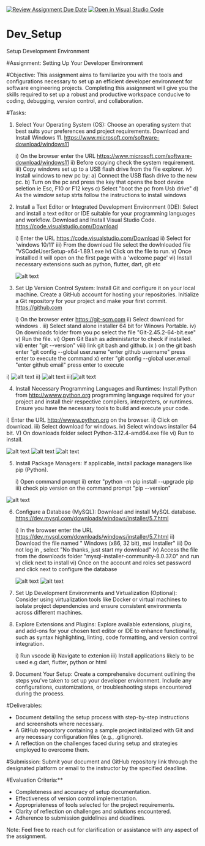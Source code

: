 [![Review Assignment Due Date](https://classroom.github.com/assets/deadline-readme-button-22041afd0340ce965d47ae6ef1cefeee28c7c493a6346c4f15d667ab976d596c.svg)](https://classroom.github.com/a/vbnbTt5m)
[![Open in Visual Studio Code](https://classroom.github.com/assets/open-in-vscode-2e0aaae1b6195c2367325f4f02e2d04e9abb55f0b24a779b69b11b9e10269abc.svg)](https://classroom.github.com/online_ide?assignment_repo_id=15279926&assignment_repo_type=AssignmentRepo)
# Dev_Setup
Setup Development Environment

#Assignment: Setting Up Your Developer Environment

#Objective:
This assignment aims to familiarize you with the tools and configurations necessary to set up an efficient developer environment for software engineering projects. Completing this assignment will give you the skills required to set up a robust and productive workspace conducive to coding, debugging, version control, and collaboration.

#Tasks:

1. Select Your Operating System (OS):
   Choose an operating system that best suits your preferences and project requirements. Download and Install Windows 11. https://www.microsoft.com/software-download/windows11

   i) On the browser enter the URL https://www.microsoft.com/software-download/windows11
   ii) Before copying check the system requirement.
   iii) Copy windows set up to a USB flash drive from the file explorer.
   iv) Install windows to new pc by:
       a) Connect the USB flash drive to the new pc. 
       b) Turn on the pc and press the key that opens the boot device seletion ie Esc, F10 or F12 keys 
       c) Select "boot the pc from Usb drive" 
       d) As the wimdow setup strts follow the instructions to install windows 

2. Install a Text Editor or Integrated Development Environment (IDE):
   Select and install a text editor or IDE suitable for your programming languages and workflow. Download and Install Visual Studio Code. https://code.visualstudio.com/Download

   i) Enter the URL https://code.visualstudio.com/Download
   ii) Select for 'windows 10/11'
   iii) From the download file select the dowlnloaded file "VSCodeUserSetup-x64-1.89.1.exe
   iv) Click on the file to run. 
   v) Once installled it will open on the first page with a 'welcome page'
   vi) Install necessary extensions such as python, flutter, dart,  git etc 

    ![alt text](<vscode screenshoot 1.png>)

3. Set Up Version Control System:
   Install Git and configure it on your local machine. Create a GitHub account for hosting your repositories. Initialize a Git repository for your project and make your first commit. https://github.com

   i) On the browser enter https://git-scm.com
   ii) Select download for windows .
   iii) Select stand alone installer 64 bit for Winows Portable.
   iv) On downloads folder from you pc select the file "Git-2.45.2-64-bit.exe"
   v) Run the file.
   vi) Open Git Bash as administartor to check if installed. 
   vii) enter "git --version"
   viii) link git bash and github.
   ix ) on the git bash enter "git config --global user.name "enter github username" press enter to execute the command 
   x) enter "git config --global user.email "enter github email" press enter to execute 

i) ![alt text](git-1.png)
ii) ![alt text](<github 1.png>)
iii)![alt text](<git config.png>)


4. Install Necessary Programming Languages and Runtimes:
  Install Python from http://wwww.python.org programming language required for your project and install their respective compilers, interpreters, or runtimes. Ensure you have the necessary tools to build and execute your code.

  i) Enter the URL  http://wwww.python.org on the browser.
  ii) Click on download.
  iii) Select download for windows. 
  iv) Select windows installer 64 bit.
  V) On downloads folder select Python-3.12.4-amd64.exe file 
  vi) Run to install.

   ![alt text](<python 1.png>)
    ![alt text](<python 2.png>)
    ![alt text](<python 4.png>)



5. Install Package Managers:
   If applicable, install package managers like pip (Python).

   i) Open command prompt
   ii) enter "python -m pip install --upgrade pip
   iii) check pip version on the command prompt "pip --version"

![alt text](<pip 5b.png>)

6. Configure a Database (MySQL):
   Download and install MySQL database. https://dev.mysql.com/downloads/windows/installer/5.7.html

   i) In the browser enter the URL https://dev.mysql.com/downloads/windows/installer/5.7.html
   ii) Download the file named " Windows (x86, 32 bit), msi Installer"
   iii) Do not log in , select "No thanks, just start my download"
   iv) Access the file from the downloads folder "mysql-installer-community-8.0.37.0" and run 
   v) click next to install
   vi) Once on the account and roles set password and click next to configure the database

   ![alt text](<msql 3.png>)
   ![alt text](<msql 1.png>)


7. Set Up Development Environments and Virtualization (Optional):
   Consider using virtualization tools like Docker or virtual machines to isolate project dependencies and ensure consistent environments across different machines.

8. Explore Extensions and Plugins:
   Explore available extensions, plugins, and add-ons for your chosen text editor or IDE to enhance functionality, such as syntax highlighting, linting, code formatting, and version control integration.

   i) Run vscode 
   ii) Navigate to extenion 
   iii) Install applications likely to be used e.g dart, flutter, python or html

9. Document Your Setup:
    Create a comprehensive document outlining the steps you've taken to set up your developer environment. Include any configurations, customizations, or troubleshooting steps encountered during the process. 

#Deliverables:
- Document detailing the setup process with step-by-step instructions and screenshots where necessary.
- A GitHub repository containing a sample project initialized with Git and any necessary configuration files (e.g., .gitignore).
- A reflection on the challenges faced during setup and strategies employed to overcome them.

#Submission:
Submit your document and GitHub repository link through the designated platform or email to the instructor by the specified deadline.

#Evaluation Criteria:**
- Completeness and accuracy of setup documentation.
- Effectiveness of version control implementation.
- Appropriateness of tools selected for the project requirements.
- Clarity of reflection on challenges and solutions encountered.
- Adherence to submission guidelines and deadlines.

Note: Feel free to reach out for clarification or assistance with any aspect of the assignment.
